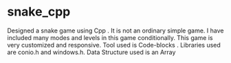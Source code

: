 # snake_cpp
Designed a snake game using Cpp . It is not an ordinary simple game. I have included many modes and levels in this game conditionally. This game is very customized and responsive. Tool used is Code-blocks . Libraries used are conio.h and windows.h. Data Structure used is an Array
